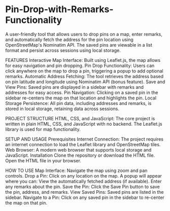 # Pin-Drop-with-Remarks-Functionality

A user-friendly tool that allows users to drop pins on a map, enter remarks, and automatically fetch the address for the pin location using OpenStreetMap's Nominatim API. The saved pins are viewable in a list format and persist across sessions using local storage.

FEATURES
Interactive Map Interface: Built using Leaflet.js, the map allows for easy navigation and pin dropping.
Pin Drop Functionality: Users can click anywhere on the map to drop a pin, triggering a popup to add optional remarks.
Automatic Address Fetching: The tool retrieves the address based on pin latitude and longitude using Nominatim API (bonus feature).
Save and View Pins: Saved pins are displayed in a sidebar with remarks and addresses for easy access.
Pin Navigation: Clicking on a saved pin in the sidebar re-centers the map on that location and highlights the pin.
Local Storage Persistence: All pin data, including addresses and remarks, is stored in local storage, retaining data across sessions.

PROJECT STRUCTURE
HTML, CSS, and JavaScript: The core project is written in plain HTML, CSS, and JavaScript with no backend. The Leaflet.js library is used for map functionality.

SETUP AND USAGE
Prerequisites
Internet Connection: The project requires an internet connection to load the Leaflet library and OpenStreetMap tiles.
Web Browser: A modern web browser that supports local storage and JavaScript.
Installation
Clone the repository or download the HTML file.
Open the HTML file in your browser.

HOW TO USE
Map Interface: Navigate the map using zoom and pan controls.
Drop a Pin: Click on any location on the map. A popup will appear where you can:
View the automatically fetched address (if available).
Enter any remarks about the pin.
Save the Pin: Click the Save Pin button to save the pin, address, and remarks.
View Saved Pins: Saved pins are listed in the sidebar.
Navigate to a Pin: Click on any saved pin in the sidebar to re-center the map on that pin.
